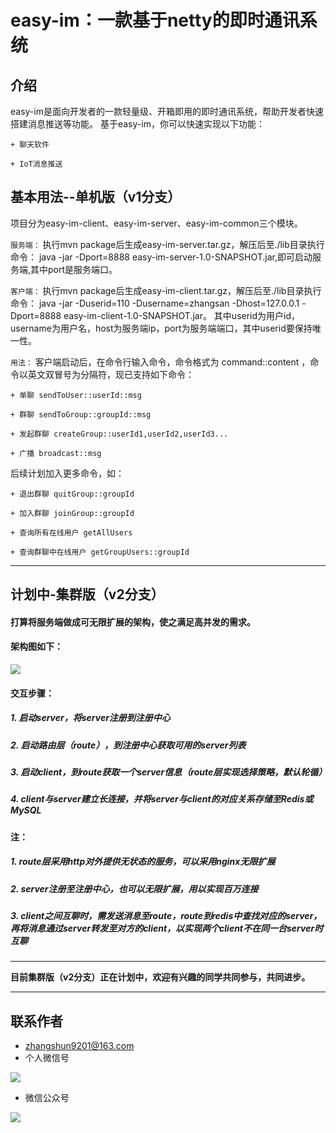 # easy-im：一款基于netty的即时通讯系统
## 介绍
easy-im是面向开发者的一款轻量级、开箱即用的即时通讯系统，帮助开发者快速搭建消息推送等功能。
基于easy-im，你可以快速实现以下功能：

`` + 聊天软件 ``

`` + IoT消息推送 ``

## 基本用法--单机版（v1分支）
项目分为easy-im-client、easy-im-server、easy-im-common三个模块。

``` 服务端： ``` 执行mvn package后生成easy-im-server.tar.gz，解压后至./lib目录执行命令：
java -jar -Dport=8888  easy-im-server-1.0-SNAPSHOT.jar,即可启动服务端,其中port是服务端口。


``` 客户端： ``` 执行mvn package后生成easy-im-client.tar.gz，解压后至./lib目录执行命令：
java -jar -Duserid=110 -Dusername=zhangsan -Dhost=127.0.0.1 -Dport=8888 easy-im-client-1.0-SNAPSHOT.jar。
其中userid为用户id，username为用户名，host为服务端ip，port为服务端端口，其中userid要保持唯一性。

``` 用法： ``` 客户端启动后，在命令行输入命令，命令格式为 command::content ，命令以英文双冒号为分隔符，现已支持如下命令：

`` + 单聊 sendToUser::userId::msg  ``

`` + 群聊 sendToGroup::groupId::msg  ``

`` + 发起群聊 createGroup::userId1,userId2,userId3...  ``

`` + 广播 broadcast::msg  ``

后续计划加入更多命令，如：

`` + 退出群聊 quitGroup::groupId  ``

`` + 加入群聊 joinGroup::groupId  ``

`` + 查询所有在线用户 getAllUsers  ``

`` + 查询群聊中在线用户 getGroupUsers::groupId  ``

---

## 计划中-集群版（v2分支）

#### 打算将服务端做成可无限扩展的架构，使之满足高并发的需求。

#### 架构图如下：

![](https://user-gold-cdn.xitu.io/2019/1/29/168998972ea46343?w=627&h=480&f=png&s=17428)

#### 交互步骤：
##### 1. 启动server，将server注册到注册中心
##### 2. 启动路由层（route），到注册中心获取可用的server列表
##### 3. 启动client，到route获取一个server信息（route层实现选择策略，默认轮循）
##### 4. client与server建立长连接，并将server与client的对应关系存储至Redis或MySQL

#### 注：
##### 1. route层采用http对外提供无状态的服务，可以采用nginx无限扩展
##### 2. server注册至注册中心，也可以无限扩展，用以实现百万连接
##### 3. client之间互聊时，需发送消息至route，route到redis中查找对应的server，再将消息通过server转发至对方的client，以实现两个client不在同一台server时互聊
---

**目前集群版（v2分支）正在计划中，欢迎有兴趣的同学共同参与，共同进步。**

---


## 联系作者
- [zhangshun9201@163.com](mailto:zhangshun9201@163.com)
- 个人微信号

![](https://user-gold-cdn.xitu.io/2019/1/29/168999f3dcc33273?w=430&h=430&f=jpeg&s=40811)
- 微信公众号

![](https://user-gold-cdn.xitu.io/2019/1/27/1688fbaaa4a0b0f3?w=254&h=241&f=png&s=43837)



